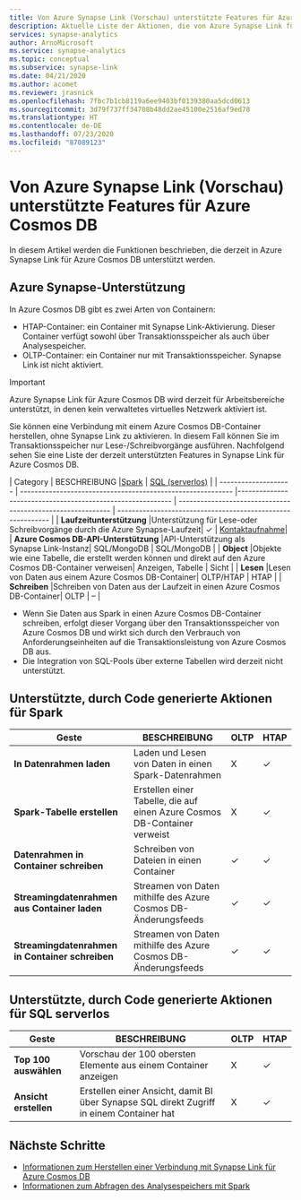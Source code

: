 ```yaml
---
title: Von Azure Synapse Link (Vorschau) unterstützte Features für Azure Cosmos DB
description: Aktuelle Liste der Aktionen, die von Azure Synapse Link für Azure Cosmos DB unterstützt werden
services: synapse-analytics
author: ArnoMicrosoft
ms.service: synapse-analytics
ms.topic: conceptual
ms.subservice: synapse-link
ms.date: 04/21/2020
ms.author: acomet
ms.reviewer: jrasnick
ms.openlocfilehash: 7fbc7b1cb8119a6ee9403bf0139380aa5dcd0613
ms.sourcegitcommit: 3d79f737ff34708b48dd2ae45100e2516af9ed78
ms.translationtype: HT
ms.contentlocale: de-DE
ms.lasthandoff: 07/23/2020
ms.locfileid: "87089123"
---
```

# <a name="azure-synapse-link-preview-for-azure-cosmos-db-supported-features"></a>Von Azure Synapse Link (Vorschau) unterstützte Features für Azure Cosmos DB

In diesem Artikel werden die Funktionen beschrieben, die derzeit in Azure Synapse Link für Azure Cosmos DB unterstützt werden.

## <a name="azure-synapse-support"></a>Azure Synapse-Unterstützung

In Azure Cosmos DB gibt es zwei Arten von Containern:
* HTAP-Container: ein Container mit Synapse Link-Aktivierung. Dieser Container verfügt sowohl über Transaktionsspeicher als auch über Analysespeicher. 
* OLTP-Container: ein Container nur mit Transaktionsspeicher. Synapse Link ist nicht aktiviert. 

> [!IMPORTANT]
> Azure Synapse Link für Azure Cosmos DB wird derzeit für Arbeitsbereiche unterstützt, in denen kein verwaltetes virtuelles Netzwerk aktiviert ist. 

Sie können eine Verbindung mit einem Azure Cosmos DB-Container herstellen, ohne Synapse Link zu aktivieren. In diesem Fall können Sie im Transaktionsspeicher nur Lese-/Schreibvorgänge ausführen. Nachfolgend sehen Sie eine Liste der derzeit unterstützten Features in Synapse Link für Azure Cosmos DB. 

| Category              | BESCHREIBUNG |[Spark](https://docs.microsoft.com/azure/synapse-analytics/sql/on-demand-workspace-overview) | [SQL (serverlos)](https://docs.microsoft.com/azure/synapse-analytics/sql/on-demand-workspace-overview) |
| -------------------- | ----------------------------------------------------------- |----------------------------------------------------------- | ----------------------------------------------------------- | ----------------------------------------------------------- |
| **Laufzeitunterstützung** |Unterstützung für Lese-oder Schreibvorgänge durch die Azure Synapse-Laufzeit| ✓ | [Kontaktaufnahme](mailto:AskSynapse@microsoft.com?subject=[Enable%20Preview%20Feature]%20SQL%20serverless%20for%20Cosmos%20DB)|
| **Azure Cosmos DB-API-Unterstützung** |API-Unterstützung als Synapse Link-Instanz| SQL/MongoDB | SQL/MongoDB |
| **Object**  |Objekte wie eine Tabelle, die erstellt werden können und direkt auf den Azure Cosmos DB-Container verweisen| Anzeigen, Tabelle | Sicht |
| **Lesen**    |Lesen von Daten aus einem Azure Cosmos DB-Container| OLTP/HTAP | HTAP  |
| **Schreiben**   |Schreiben von Daten aus der Laufzeit in einen Azure Cosmos DB-Container| OLTP | – |

* Wenn Sie Daten aus Spark in einen Azure Cosmos DB-Container schreiben, erfolgt dieser Vorgang über den Transaktionsspeicher von Azure Cosmos DB und wirkt sich durch den Verbrauch von Anforderungseinheiten auf die Transaktionsleistung von Azure Cosmos DB aus.
* Die Integration von SQL-Pools über externe Tabellen wird derzeit nicht unterstützt.

## <a name="supported-code-generated-actions-for-spark"></a>Unterstützte, durch Code generierte Aktionen für Spark

| Geste              | BESCHREIBUNG |OLTP |HTAP  |
| -------------------- | ----------------------------------------------------------- |----------------------------------------------------------- |----------------------------------------------------------- |
| **In Datenrahmen laden** |Laden und Lesen von Daten in einen Spark-Datenrahmen |X| ✓ |
| **Spark-Tabelle erstellen** |Erstellen einer Tabelle, die auf einen Azure Cosmos DB-Container verweist|X| ✓ |
| **Datenrahmen in Container schreiben** |Schreiben von Dateien in einen Container|✓| ✓ |
| **Streamingdatenrahmen aus Container laden** |Streamen von Daten mithilfe des Azure Cosmos DB-Änderungsfeeds|✓| ✓ |
| **Streamingdatenrahmen in Container schreiben** |Streamen von Daten mithilfe des Azure Cosmos DB-Änderungsfeeds|✓| ✓ |



## <a name="supported-code-generated-actions-for-sql-serverless"></a>Unterstützte, durch Code generierte Aktionen für SQL serverlos

| Geste              | BESCHREIBUNG |OLTP |HTAP |
| -------------------- | ----------------------------------------------------------- |----------------------------------------------------------- |----------------------------------------------------------- |
| **Top 100 auswählen** |Vorschau der 100 obersten Elemente aus einem Container anzeigen|X| ✓ |
| **Ansicht erstellen** |Erstellen einer Ansicht, damit BI über Synapse SQL direkt Zugriff in einem Container hat|X| ✓ |

## <a name="next-steps"></a>Nächste Schritte

* [Informationen zum Herstellen einer Verbindung mit Synapse Link für Azure Cosmos DB](../quickstart-connect-synapse-link-cosmos-db.md)
* [Informationen zum Abfragen des Analysespeichers mit Spark](how-to-query-analytical-store-spark.md)

